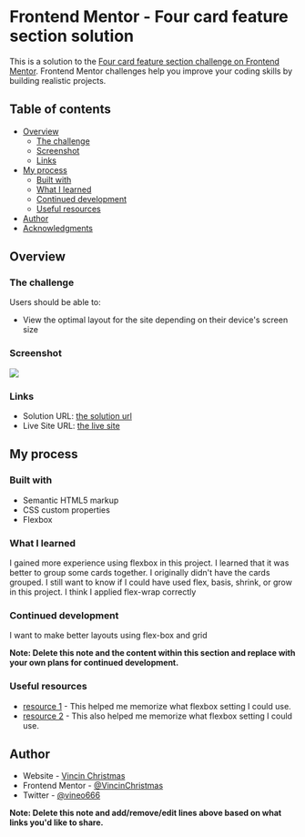 # Frontend Mentor - Four card feature section solution

This is a solution to the [Four card feature section challenge on Frontend Mentor](https://www.frontendmentor.io/challenges/four-card-feature-section-weK1eFYK). Frontend Mentor challenges help you improve your coding skills by building realistic projects. 

## Table of contents

- [Overview](#overview)
  - [The challenge](#the-challenge)
  - [Screenshot](#screenshot)
  - [Links](#links)
- [My process](#my-process)
  - [Built with](#built-with)
  - [What I learned](#what-i-learned)
  - [Continued development](#continued-development)
  - [Useful resources](#useful-resources)
- [Author](#author)
- [Acknowledgments](#acknowledgments)


## Overview

### The challenge

Users should be able to:

- View the optimal layout for the site depending on their device's screen size

### Screenshot

![](assets/stylesheets/images/screenshot.pngassets/stylesheets/images/screenshot.png)



### Links

- Solution URL: [the solution url](https://www.frontendmentor.io/solutions/fourcardfeaturesection-my-solution-8j3E-sYY8W)
- Live Site URL: [the live site](https://vincinchristmas.github.io/FourCardFeatureSection/)

## My process

### Built with

- Semantic HTML5 markup
- CSS custom properties
- Flexbox

### What I learned

I gained more experience using flexbox in this project. I learned that it was better to group some cards together. I originally didn't have the cards grouped. I still want to know if I could have used flex, basis, shrink, or grow in this project. I think I applied flex-wrap correctly


### Continued development

I want to make better layouts using flex-box and grid

**Note: Delete this note and the content within this section and replace with your own plans for continued development.**

### Useful resources

- [resource 1](https://css-tricks.com/snippets/css/a-guide-to-flexbox/) - This helped me memorize what flexbox setting I could use. 
- [ resource 2](https://ringojacksonsdiary1.wordpress.com/2024/08/06/all-about-flex-box/) - This also helped me memorize what flexbox setting I could use. 



## Author

- Website - [Vincin Christmas](https://vincinchristmas.netlify.app/)
- Frontend Mentor - [@VincinChristmas](https://www.frontendmentor.io/profile/VincinChristmas)
- Twitter - [@vineo666](https://x.com/vineo666)

**Note: Delete this note and add/remove/edit lines above based on what links you'd like to share.**


